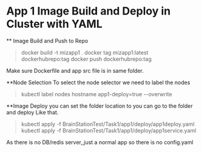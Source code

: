 # App 1 Image Build and Deploy in Cluster with YAML

** Image Build and Push to Repo
>docker build -t mizapp1 .
>docker tag mizapp1:latest dockerhubrepo:tag
>docker push dockerhubrepo:tag

Make sure Dockerfile and app src file is in same folder.

**Node Selection
To select the node selector we need to label the nodes

>kubectl label nodes hostname app1-deploy=true --overwrite

**Image Deploy
you can set the folder location to you can go to the folder and deploy Like that.

>kubectl apply -f BrainStationTest/Task1/app1/deploy/app1deploy.yaml
>kubectl apply -f BrainStationTest/Task1/app1/deploy/app1service.yaml

As there is no DB/redis server,,just a normal app so there is no config.yaml